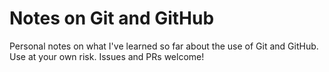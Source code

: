 # Notes on Git and GitHub

Personal notes on what I've learned so far about the use of Git and GitHub. Use at your own risk. Issues and PRs
welcome!
